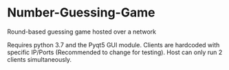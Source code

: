 # Number-Guessing-Game
Round-based guessing game hosted over a network

Requires python 3.7 and the Pyqt5 GUI module.
Clients are hardcoded with specific IP/Ports (Recommended to change for testing).
Host can only run 2 clients simultaneously.

